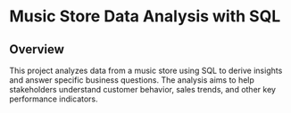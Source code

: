 # Music Store Data Analysis with SQL

## Overview
This project analyzes data from a music store using SQL to derive insights and answer specific business questions. The analysis aims to help stakeholders understand customer behavior, sales trends, and other key performance indicators.
